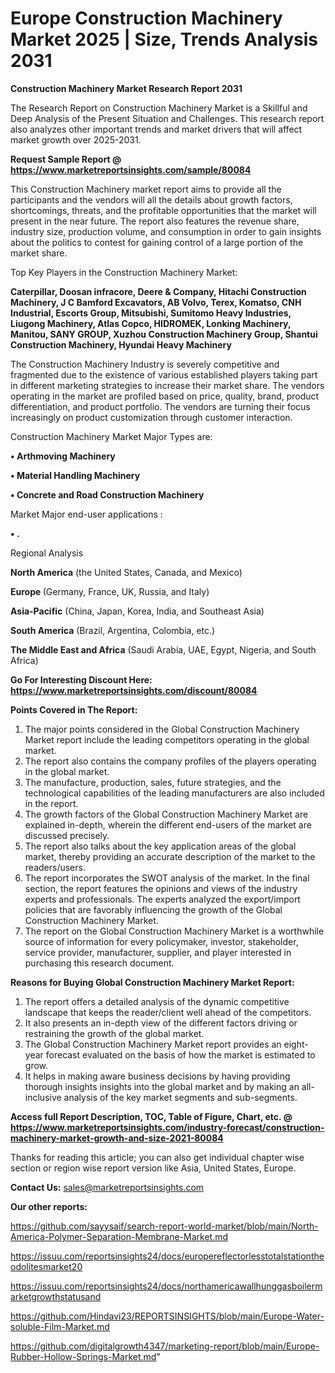 # Europe Construction Machinery Market 2025 | Size, Trends Analysis 2031

<strong>Construction Machinery Market Research Report 2031</strong>

The Research Report on Construction Machinery Market is a Skillful and Deep Analysis of the Present Situation and Challenges. This research report also analyzes other important trends and market drivers that will affect market growth over 2025-2031.

<strong>Request Sample Report @ <a href=https://www.marketreportsinsights.com/sample/80084>https://www.marketreportsinsights.com/sample/80084</a></strong>

This Construction Machinery market report aims to provide all the participants and the vendors will all the details about growth factors, shortcomings, threats, and the profitable opportunities that the market will present in the near future. The report also features the revenue share, industry size, production volume, and consumption in order to gain insights about the politics to contest for gaining control of a large portion of the market share.

Top Key Players in the Construction Machinery Market:

<strong>Caterpillar, Doosan infracore, Deere & Company, Hitachi Construction Machinery, J C Bamford Excavators, AB Volvo, Terex, Komatso, CNH Industrial, Escorts Group, Mitsubishi, Sumitomo Heavy Industries, Liugong Machinery, Atlas Copco, HIDROMEK, Lonking Machinery, Manitou, SANY GROUP, Xuzhou Construction Machinery Group, Shantui Construction Machinery, Hyundai Heavy Machinery</strong>

The Construction Machinery Industry is severely competitive and fragmented due to the existence of various established players taking part in different marketing strategies to increase their market share. The vendors operating in the market are profiled based on price, quality, brand, product differentiation, and product portfolio. The vendors are turning their focus increasingly on product customization through customer interaction.

Construction Machinery Market Major Types are:

<strong>• Arthmoving Machinery

• Material Handling Machinery

• Concrete and Road Construction Machinery</strong>

Market Major end-user applications :

<strong>• .</strong>

Regional Analysis

</u><strong><b>North America</b></strong> (the United States, Canada, and Mexico)

<strong><b>Europe </b></strong>(Germany, France, UK, Russia, and Italy)

<strong><b>Asia-Pacific</b></strong> (China, Japan, Korea, India, and Southeast Asia)

<strong><b>South America</b></strong> (Brazil, Argentina, Colombia, etc.)

<strong><b>The Middle East and Africa</b></strong> (Saudi Arabia, UAE, Egypt, Nigeria, and South Africa)

<strong>Go For Interesting Discount Here: <a href=https://www.marketreportsinsights.com/discount/80084>https://www.marketreportsinsights.com/discount/80084</a></strong>

<strong>Points Covered in The Report:</strong>
<ol>
  <li>The major points considered in the Global Construction Machinery Market report include the leading competitors operating in the global market.</li>
  <li>The report also contains the company profiles of the players operating in the global market.</li>
  <li>The manufacture, production, sales, future strategies, and the technological capabilities of the leading manufacturers are also included in the report.</li>
  <li>The growth factors of the Global Construction Machinery Market are explained in-depth, wherein the different end-users of the market are discussed precisely.</li>
  <li>The report also talks about the key application areas of the global market, thereby providing an accurate description of the market to the readers/users.</li>
  <li>The report incorporates the SWOT analysis of the market. In the final section, the report features the opinions and views of the industry experts and professionals. The experts analyzed the export/import policies that are favorably influencing the growth of the Global Construction Machinery Market.</li>
  <li>The report on the Global Construction Machinery Market is a worthwhile source of information for every policymaker, investor, stakeholder, service provider, manufacturer, supplier, and player interested in purchasing this research document.</li>
</ol>
<strong>Reasons for Buying Global Construction Machinery Market Report:</strong>

<ol>
  <li>The report offers a detailed analysis of the dynamic competitive landscape that keeps the reader/client well ahead of the competitors.</li>
  <li>It also presents an in-depth view of the different factors driving or restraining the growth of the global market.</li>
  <li>The Global Construction Machinery Market report provides an eight-year forecast evaluated on the basis of how the market is estimated to grow.</li>
  <li>It helps in making aware business decisions by having providing thorough insights insights into the global market and by making an all-inclusive analysis of the key market segments and sub-segments.</li>
</ol>
<strong>Access full Report Description, TOC, Table of Figure, Chart, etc. @ <a href=https://www.marketreportsinsights.com/industry-forecast/construction-machinery-market-growth-and-size-2021-80084>https://www.marketreportsinsights.com/industry-forecast/construction-machinery-market-growth-and-size-2021-80084</a></strong>


Thanks for reading this article; you can also get individual chapter wise section or region wise report version like Asia, United States, Europe.

<strong>Contact Us:</strong>
sales@marketreportsinsights.com

<strong>Our other reports:</strong>

<a href=https://github.com/sayysaif/search-report-world-market/blob/main/North-America-Polymer-Separation-Membrane-Market.md>https://github.com/sayysaif/search-report-world-market/blob/main/North-America-Polymer-Separation-Membrane-Market.md</a>

<a href=https://issuu.com/reportsinsights24/docs/europereflectorlesstotalstationtheodolitesmarket20>https://issuu.com/reportsinsights24/docs/europereflectorlesstotalstationtheodolitesmarket20</a>

<a href=https://issuu.com/reportsinsights24/docs/northamericawallhunggasboilermarketgrowthstatusand>https://issuu.com/reportsinsights24/docs/northamericawallhunggasboilermarketgrowthstatusand</a>

<a href=https://github.com/Hindavi23/REPORTSINSIGHTS/blob/main/Europe-Water-soluble-Film-Market.md>https://github.com/Hindavi23/REPORTSINSIGHTS/blob/main/Europe-Water-soluble-Film-Market.md</a>

<a href=https://github.com/digitalgrowth4347/marketing-report/blob/main/Europe-Rubber-Hollow-Springs-Market.md>https://github.com/digitalgrowth4347/marketing-report/blob/main/Europe-Rubber-Hollow-Springs-Market.md</a>"
